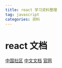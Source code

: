 ```yaml
---
title: react 学习资料整理
tag: javascript
categories: 资料
---
```


<!--more-->

# react 文档
[中国社区](http://react-china.org/)
[中文文档](https://react.docschina.org/)
[官网](https://reactjs.org/)